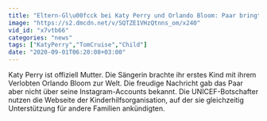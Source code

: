 ```yaml
---
title: "Eltern-Gl\u00fcck bei Katy Perry und Orlando Bloom: Paar bringt erstes Kind zur Welt"
image: "https://s2.dmcdn.net/v/SQTZE1VHzQtnns_om/x240"
vid_id: "x7vtb66"
categories: "news"
tags: ["KatyPerry","TomCruise","Child"]
date: "2020-09-01T06:20:08+03:00"
---
```

Katy Perry ist offiziell Mutter. Die Sängerin brachte ihr erstes Kind mit ihrem Verlobten Orlando Bloom zur Welt. Die freudige Nachricht gab das Paar aber nicht über seine Instagram-Accounts bekannt. Die UNICEF-Botschafter nutzen die Webseite der Kinderhilfsorganisation, auf der sie gleichzeitig Unterstützung für andere Familien ankündigten.
